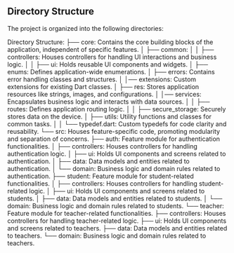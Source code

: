 ## Directory Structure
The project is organized into the following directories:

Directory Structure:
├── core: Contains the core building blocks of the application, independent of specific features.
│   ├── common:
│   │   ├── controllers: Houses controllers for handling UI interactions and business logic.
│   │   ├── ui: Holds reusable UI components and widgets.
│   ├── enums: Defines application-wide enumerations.
│   ├── errors: Contains error handling classes and structures.
│   │── extensions: Custom extensions for existing Dart classes.
│   ├── res: Stores application resources like strings, images, and configurations.
│   │── services: Encapsulates business logic and interacts with data sources.
│   │   ├── routes: Defines application routing logic.
│   │   ├── secure_storage: Securely stores data on the device.
│   ├── utils: Utility functions and classes for common tasks.
│   │   └── typedef.dart: Custom typedefs for code clarity and reusability.
└── src: Houses feature-specific code, promoting modularity and separation of concerns.
    ├── auth: Feature module for authentication functionalities.
    │   ├── controllers: Houses controllers for handling authentication logic.
    │   ├── ui: Holds UI components and screens related to authentication.
    │   ├── data: Data models and entities related to authentication.
    │   └── domain: Business logic and domain rules related to authentication.
    ├── student: Feature module for student-related functionalities.
    │   ├── controllers: Houses controllers for handling student-related logic.
    │   ├── ui: Holds UI components and screens related to students.
    │   ├── data: Data models and entities related to students.
    │   └── domain: Business logic and domain rules related to students.
    └── teacher: Feature module for teacher-related functionalities.
        ├── controllers: Houses controllers for handling teacher-related logic.
        ├── ui: Holds UI components and screens related to teachers.
        ├── data: Data models and entities related to teachers.
        └── domain: Business logic and domain rules related to teachers.
